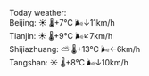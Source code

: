 Today weather:  
Beijing: ☀️   🌡️+7°C 🌬️↓11km/h  
Tianjin: ☀️   🌡️+9°C 🌬️↙7km/h  
Shijiazhuang: ⛅️  🌡️+13°C 🌬️←6km/h  
Tangshan: ☀️   🌡️+8°C 🌬️↓10km/h  
